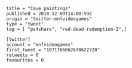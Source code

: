 ```
title = "Cave paintings"
published = 2018-12-09T14:00:59Z
origin = "twitter-mnfvideogames"
type = "tweet"
tag = [ "ps4share", "red-dead-redemption-2",]

[twitter]
account = "mnfvideogames"
first_tweet = "1071766662670622720"
retweets = 0
favourites = 0
```

<p class='image'><img src='https://mnf.m17s.net/2018/12/09/Dt-uGS6W4AA3JqO.jpg' alt=''></p>

